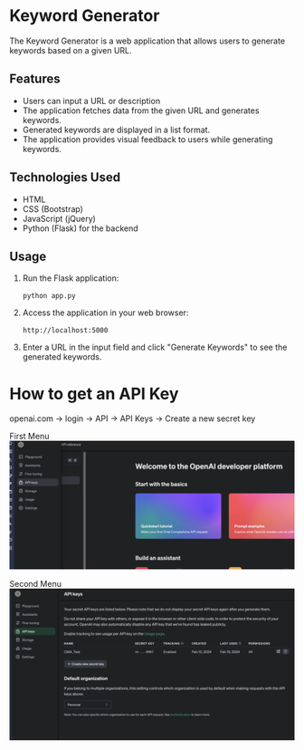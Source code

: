 # Keyword Generator

The Keyword Generator is a web application that allows users to generate keywords based on a given URL.

## Features

- Users can input a URL or description
- The application fetches data from the given URL and generates keywords.
- Generated keywords are displayed in a list format.
- The application provides visual feedback to users while generating keywords.

## Technologies Used

- HTML
- CSS (Bootstrap)
- JavaScript (jQuery)
- Python (Flask) for the backend


## Usage

1. Run the Flask application:

    ```
    python app.py
    ```

2. Access the application in your web browser:

    ```
    http://localhost:5000
    ```

3. Enter a URL in the input field and click "Generate Keywords" to see the generated keywords.

# How to get an API Key

openai.com -> login -> API -> API Keys -> Create a new secret key

First Menu
![image](images/img1.png)

Second Menu
![image](images/img2.png)

